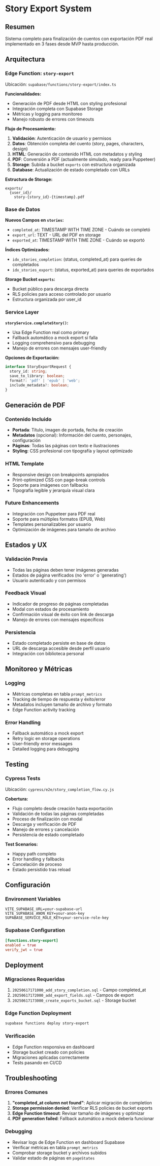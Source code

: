# Story Export System

## Resumen
Sistema completo para finalización de cuentos con exportación PDF real implementado en 3 fases desde MVP hasta producción.

## Arquitectura

### Edge Function: `story-export`
Ubicación: `supabase/functions/story-export/index.ts`

**Funcionalidades:**
- Generación de PDF desde HTML con styling profesional
- Integración completa con Supabase Storage
- Métricas y logging para monitoreo
- Manejo robusto de errores con timeouts

**Flujo de Procesamiento:**
1. **Validación**: Autenticación de usuario y permisos
2. **Datos**: Obtención completa del cuento (story, pages, characters, design)
3. **HTML**: Generación de contenido HTML con metadatos y styling
4. **PDF**: Conversión a PDF (actualmente simulado, ready para Puppeteer)
5. **Storage**: Subida a bucket `exports` con estructura organizada
6. **Database**: Actualización de estado completado con URLs

**Estructura de Storage:**
```
exports/
  {user_id}/
    story-{story_id}-{timestamp}.pdf
```

### Base de Datos

**Nuevos Campos en `stories`:**
- `completed_at`: TIMESTAMP WITH TIME ZONE - Cuándo se completó
- `export_url`: TEXT - URL del PDF en storage
- `exported_at`: TIMESTAMP WITH TIME ZONE - Cuándo se exportó

**Índices Optimizados:**
- `idx_stories_completion`: (status, completed_at) para queries de completados
- `idx_stories_export`: (status, exported_at) para queries de exportados

**Storage Bucket `exports`:**
- Bucket público para descarga directa
- RLS policies para acceso controlado por usuario
- Estructura organizada por user_id

### Service Layer

**`storyService.completeStory()`:**
- Usa Edge Function real como primary
- Fallback automático a mock export si falla
- Logging comprehensivo para debugging
- Manejo de errores con mensajes user-friendly

**Opciones de Exportación:**
```typescript
interface StoryExportRequest {
  story_id: string;
  save_to_library: boolean;
  format?: 'pdf' | 'epub' | 'web';
  include_metadata?: boolean;
}
```

## Generación de PDF

### Contenido Incluido
- **Portada**: Título, imagen de portada, fecha de creación
- **Metadatos** (opcional): Información del cuento, personajes, configuración
- **Páginas**: Todas las páginas con texto e ilustraciones
- **Styling**: CSS profesional con tipografía y layout optimizado

### HTML Template
- Responsive design con breakpoints apropiados
- Print-optimized CSS con page-break controls
- Soporte para imágenes con fallbacks
- Tipografía legible y jerarquía visual clara

### Future Enhancements
- Integración con Puppeteer para PDF real
- Soporte para múltiples formatos (EPUB, Web)
- Templates personalizables por usuario
- Optimización de imágenes para tamaño de archivo

## Estados y UX

### Validación Previa
- Todas las páginas deben tener imágenes generadas
- Estados de página verificados (no 'error' o 'generating')
- Usuario autenticado y con permisos

### Feedback Visual
- Indicador de progreso de páginas completadas
- Modal con estados de procesamiento
- Confirmación visual de éxito con link de descarga
- Manejo de errores con mensajes específicos

### Persistencia
- Estado completado persiste en base de datos
- URL de descarga accesible desde perfil usuario
- Integración con biblioteca personal

## Monitoreo y Métricas

### Logging
- Métricas completas en tabla `prompt_metrics`
- Tracking de tiempo de respuesta y éxito/error
- Metadatos incluyen tamaño de archivo y formato
- Edge Function activity tracking

### Error Handling
- Fallback automático a mock export
- Retry logic en storage operations
- User-friendly error messages
- Detailed logging para debugging

## Testing

### Cypress Tests
Ubicación: `cypress/e2e/story_completion_flow.cy.js`

**Cobertura:**
- Flujo completo desde creación hasta exportación
- Validación de todas las páginas completadas
- Proceso de finalización con modal
- Descarga y verificación de PDF
- Manejo de errores y cancelación
- Persistencia de estado completado

**Test Scenarios:**
- Happy path completo
- Error handling y fallbacks
- Cancelación de proceso
- Estado persistido tras reload

## Configuración

### Environment Variables
```env
VITE_SUPABASE_URL=your-supabase-url
VITE_SUPABASE_ANON_KEY=your-anon-key
SUPABASE_SERVICE_ROLE_KEY=your-service-role-key
```

### Supabase Configuration
```toml
[functions.story-export]
enabled = true
verify_jwt = true
```

## Deployment

### Migraciones Requeridas
1. `20250617171000_add_story_completion.sql` - Campo completed_at
2. `20250617172000_add_export_fields.sql` - Campos de export  
3. `20250617173000_create_exports_bucket.sql` - Storage bucket

### Edge Function Deployment
```bash
supabase functions deploy story-export
```

### Verificación
- Edge Function responsiva en dashboard
- Storage bucket creado con policies
- Migraciones aplicadas correctamente
- Tests pasando en CI/CD

## Troubleshooting

### Errores Comunes
1. **"completed_at column not found"**: Aplicar migración de completion
2. **Storage permission denied**: Verificar RLS policies de bucket exports
3. **Edge Function timeout**: Revisar tamaño de imágenes y optimizar
4. **PDF generation failed**: Fallback automático a mock debería funcionar

### Debugging
- Revisar logs de Edge Function en dashboard Supabase
- Verificar métricas en tabla `prompt_metrics`
- Comprobar storage bucket y archivos subidos
- Validar estado de páginas en `pageStates`